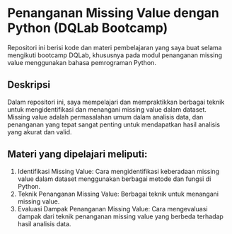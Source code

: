 # Penanganan Missing Value dengan Python (DQLab Bootcamp)
Repositori ini berisi kode dan materi pembelajaran yang saya buat selama mengikuti bootcamp DQLab, 
khususnya pada modul penanganan missing value menggunakan bahasa pemrograman Python.

## Deskripsi
Dalam repositori ini, saya mempelajari dan mempraktikkan berbagai teknik untuk mengidentifikasi 
dan menangani missing value dalam dataset. Missing value adalah permasalahan umum dalam analisis data, 
dan penanganan yang tepat sangat penting untuk mendapatkan hasil analisis yang akurat dan valid.

## Materi yang dipelajari meliputi:
1. Identifikasi Missing Value: Cara mengidentifikasi keberadaan missing value dalam dataset menggunakan berbagai metode dan fungsi di Python.
2. Teknik Penanganan Missing Value: Berbagai teknik untuk menangani missing value.
3. Evaluasi Dampak Penanganan Missing Value: Cara mengevaluasi dampak dari teknik penanganan missing value yang berbeda terhadap hasil analisis data.
